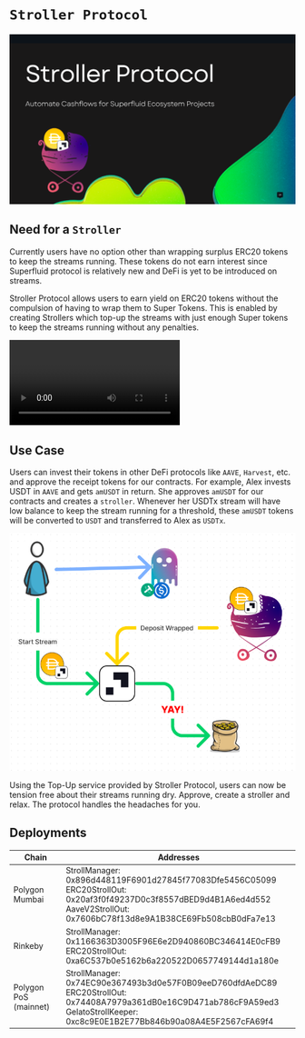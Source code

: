 # `Stroller Protocol`

![](/client/docs/images/strollerprotocol.png)

## Need for a `Stroller`

Currently users have no option other than wrapping surplus ERC20 tokens to keep the streams running. These tokens do not earn interest since Superfluid protocol is relatively new and DeFi is yet to be introduced on streams.

Stroller Protocol allows users to earn yield on ERC20 tokens without the compulsion of having to wrap them to Super Tokens. This is enabled by creating Strollers which top-up the streams with just enough Super tokens to keep the streams running without any penalties.

![](https://stream.mux.com/i224Rw0001RO00IuZAHgnsr14QiTdXtpkr4tn5xXcTJu6E/high.mp4)

## Use Case

Users can invest their tokens in other DeFi protocols like `AAVE`, `Harvest`, etc. and approve the receipt tokens for our contracts. For example, Alex invests USDT in `AAVE` and gets `amUSDT` in return. She approves `amUSDT` for our contracts and creates a `stroller`. Whenever her USDTx stream will have low balance to keep the stream running for a threshold, these `amUSDT` tokens will be converted to `USDT` and transferred to Alex as `USDTx`.

![](/client/docs/images/flowdiagram.png)

Using the Top-Up service provided by Stroller Protocol, users can now be tension free about their streams running dry. Approve, create a stroller and relax. The protocol handles the headaches for you.

## Deployments

| Chain                 | Addresses                                                                                                                                                                                 |
|-----------------------|-------------------------------------------------------------------------------------------------------------------------------------------------------------------------------------------|
| Polygon Mumbai        | StrollManager: 0x896d448119F6901d27845f77083Dfe5456C05099<br>ERC20StrollOut: 0x20af3f0f49237D0c3f8557dBED9d4B1A6ed4d552<br>AaveV2StrollOut: 0x7606bC78f13d8e9A1B38CE69Fb508cbB0dFa7e13    |
| Rinkeby               | StrollManager: 0x1166363D3005F96E6e2D940860BC346414E0cFB9<br>ERC20StrollOut: 0xa6C537b0e5162b6a220522D0657749144d1a180e                                                                   |
| Polygon PoS (mainnet) | StrollManager: 0x74EC90e367493b3d0e57F0B09eeD760dfdAeDC89<br>ERC20StrollOut: 0x74408A7979a361dB0e16C9D471ab786cF9A59ed3<br>GelatoStrollKeeper: 0xc8c9E0E1B2E77Bb846b90a08A4E5F2567cFA69f4 |
